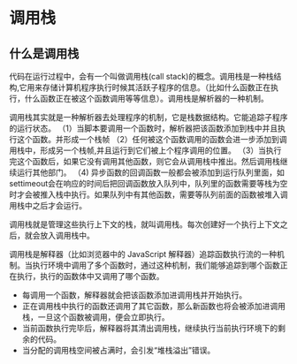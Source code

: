 # 调用栈

## 什么是调用栈

代码在运行过程中，会有一个叫做调用栈(call stack)的概念。调用栈是一种栈结构,它用来存储计算机程序执行时候其活跃子程序的信息。（比如什么函数正在执行，什么函数正在被这个函数调用等等信息）。调用栈是解析器的一种机制。

调用栈其实就是一种解析器去处理程序的机制，它是栈数据结构。它能追踪子程序的运行状态。
（1）当脚本要调用一个函数时，解析器把该函数添加到栈中并且执行这个函数。并形成一个栈帧
（2）任何被这个函数调用的函数会进一步添加到调用栈中，形成另一个栈帧,并且运行到它们被上个程序调用的位置。
（3）当执行完这个函数后，如果它没有调用其他函数，则它会从调用栈中推出。然后调用栈继续运行其他部门。
（4) 异步函数的回调函数一般都会被添加到运行队列里面，如settimeout会在响应的时间后把回调函数放入队列中，队列里的函数需要等栈为空时才会被推入栈中执行。如果队列中有其他函数，需要等队列前面的函数被堆入调用栈中之后才会运行。

调用栈就是管理这些执行上下文的栈，就叫调用栈。每次创建好一个执行上下文之后，就会放入调用栈中。

调用栈是解释器（比如浏览器中的 JavaScript 解释器）追踪函数执行流的一种机制。当执行环境中调用了多个函数时，通过这种机制，我们能够追踪到哪个函数正在执行，执行的函数体中又调用了哪个函数。

- 每调用一个函数，解释器就会把该函数添加进调用栈并开始执行。
- 正在调用栈中执行的函数还调用了其它函数，那么新函数也将会被添加进调用栈，一旦这个函数被调用，便会立即执行。
- 当前函数执行完毕后，解释器将其清出调用栈，继续执行当前执行环境下的剩余的代码。
- 当分配的调用栈空间被占满时，会引发“堆栈溢出”错误。